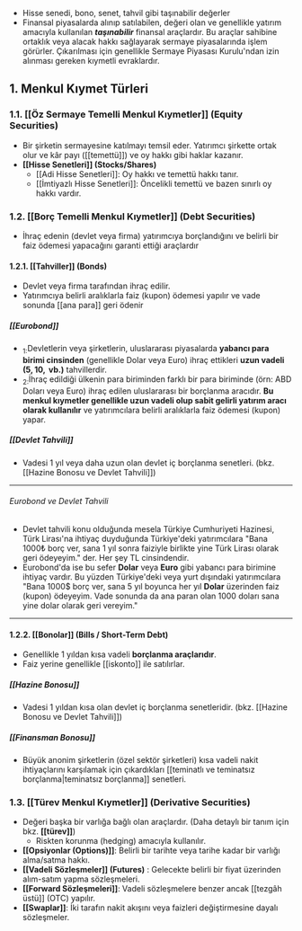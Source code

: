 - Hisse senedi, bono, senet, tahvil gibi taşınabilir değerler<br>
- Finansal piyasalarda alınıp satılabilen, değeri olan ve genellikle yatırım amacıyla kullanılan ***taşınabilir***  finansal araçlardır. Bu araçlar sahibine ortaklık veya alacak hakkı sağlayarak sermaye piyasalarında işlem görürler. Çıkarılması için genellikle Sermaye Piyasası Kurulu'ndan izin alınması gereken kıymetli evraklardır.

## 1. Menkul Kıymet Türleri
### 1.1. [[Öz Sermaye Temelli Menkul Kıymetler]] (Equity Securities)
- Bir şirketin sermayesine katılmayı temsil eder. Yatırımcı şirkette ortak olur ve kâr payı ([[temettü]]) ve oy hakkı gibi haklar kazanır.
- **[[Hisse Senetleri]] (Stocks/Shares)**
	- [[Adi Hisse Senetleri]]: Oy hakkı ve temettü hakkı tanır.
	- [[İmtiyazlı Hisse Senetleri]]: Öncelikli temettü ve bazen sınırlı oy hakkı vardır.
### 1.2. [[Borç Temelli Menkul Kıymetler]] (Debt Securities)
- İhraç edenin (devlet veya firma) yatırımcıya borçlandığını ve belirli bir faiz ödemesi yapacağını garanti ettiği araçlardır
#### 1.2.1. **[[Tahviller]]** (Bonds)
- Devlet veya firma tarafından ihraç edilir.
- Yatırımcıya belirli aralıklarla faiz (kupon) ödemesi yapılır ve vade sonunda [[ana para]] geri ödenir
##### [[Eurobond]]
- $_{1:}$Devletlerin veya şirketlerin, uluslararası piyasalarda **yabancı para birimi cinsinden** (genellikle Dolar veya Euro) ihraç ettikleri **uzun vadeli ($5, 10, \text{ vb.}$)** tahvillerdir.
- $_{2: }$İhraç edildiği ülkenin para biriminden farklı bir para biriminde (örn: ABD Doları veya Euro) ihraç edilen uluslararası bir borçlanma aracıdır. **Bu menkul kıymetler genellikle uzun vadeli olup sabit gelirli yatırım aracı olarak kullanılır** ve yatırımcılara belirli aralıklarla faiz ödemesi (kupon) yapar.
##### [[Devlet Tahvili]]
- Vadesi 1 yıl veya daha uzun olan devlet iç borçlanma senetleri. (bkz. [[Hazine Bonosu ve Devlet Tahvili]])

---
###### Eurobond ve Devlet Tahvili
- Devlet tahvili konu olduğunda mesela Türkiye Cumhuriyeti Hazinesi, Türk Lirası'na ihtiyaç duyduğunda Türkiye'deki yatırımcılara "Bana $1000$₺ borç ver, sana 1 yıl sonra faiziyle birlikte yine Türk Lirası olarak geri ödeyeyim." der. Her şey TL cinsindendir. 
- Eurobond'da ise bu sefer **Dolar** veya **Euro** gibi yabancı para birimine ihtiyaç vardır. Bu yüzden Türkiye'deki veya yurt dışındaki yatırımcılara "Bana $1000$$ borç ver, sana 5 yıl boyunca her yıl **Dolar** üzerinden faiz (kupon) ödeyeyim. Vade sonunda da ana paran olan $1000$ doları sana yine dolar olarak geri vereyim." 
---
#### 1.2.2. [[Bonolar]] (Bills / Short-Term Debt)
- Genellikle 1 yıldan kısa vadeli **borçlanma araçlarıdır**.
- Faiz yerine genellikle [[iskonto]] ile satılırlar.
##### [[Hazine Bonosu]]
- Vadesi 1 yıldan kısa olan devlet iç borçlanma senetleridir. (bkz. [[Hazine Bonosu ve Devlet Tahvili]])
##### [[Finansman Bonosu]]
 - Büyük anonim şirketlerin (özel sektör şirketleri) kısa vadeli nakit ihtiyaçlarını karşılamak için çıkardıkları [[teminatlı ve teminatsız borçlanma|teminatsız borçlanma]] senetleri.

### 1.3. [[Türev Menkul Kıymetler]] (Derivative Securities)
- Değeri başka bir varlığa bağlı olan araçlardır. (Daha detaylı bir tanım için bkz. **[[türev]]**)
	- Riskten korunma (hedging) amacıyla kullanılır.
- **[[Opsiyonlar (Options)]]**: Belirli bir tarihte veya tarihe kadar bir varlığı alma/satma hakkı.
- **[[Vadeli Sözleşmeler]] (Futures)** : Gelecekte belirli bir fiyat üzerinden alım-satım yapma sözleşmeleri.
- **[[Forward Sözleşmeleri]]**: Vadeli sözleşmelere benzer ancak [[tezgâh üstü]] (OTC) yapılır.
- **[[Swaplar]]**: İki tarafın nakit akışını veya faizleri değiştirmesine dayalı sözleşmeler.